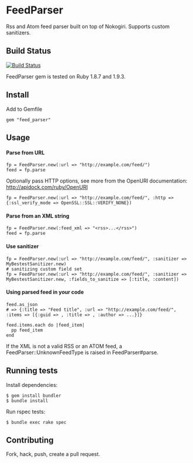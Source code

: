 # FeedParser

Rss and Atom feed parser built on top of Nokogiri. Supports custom sanitizers.

## Build Status

[![Build Status](https://secure.travis-ci.org/arttu/feed_parser.png)](http://travis-ci.org/arttu/feed_parser)

FeedParser gem is tested on Ruby 1.8.7 and 1.9.3.

## Install

Add to Gemfile

    gem "feed_parser"

## Usage

#### Parse from URL

    fp = FeedParser.new(:url => "http://example.com/feed/")
    feed = fp.parse

Optionally pass HTTP options, see more from the OpenURI documentation: http://apidock.com/ruby/OpenURI

    fp = FeedParser.new(:url => "http://example.com/feed/", :http => {:ssl_verify_mode => OpenSSL::SSL::VERIFY_NONE})

#### Parse from an XML string

    fp = FeedParser.new(:feed_xml => "<rss>...</rss>")
    feed = fp.parse

#### Use sanitizer

    fp = FeedParser.new(:url => "http://example.com/feed/", :sanitizer => MyBestestSanitizer.new)
    # sanitizing custom field set
    fp = FeedParser.new(:url => "http://example.com/feed/", :sanitizer => MyBestestSanitizer.new, :fields_to_sanitize => [:title, :content])

#### Using parsed feed in your code

    feed.as_json
    # => {:title => "Feed title", :url => "http://example.com/feed/", :items => [{:guid => , :title => , :author => ...}]}
    
    feed.items.each do |feed_item|
      pp feed_item
    end

If the XML is not a valid RSS or an ATOM feed, a FeedParser::UnknownFeedType is raised in FeedParser#parse.

## Running tests

Install dependencies:

    $ gem install bundler
    $ bundle install

Run rspec tests:

    $ bundle exec rake spec

## Contributing

Fork, hack, push, create a pull request.
